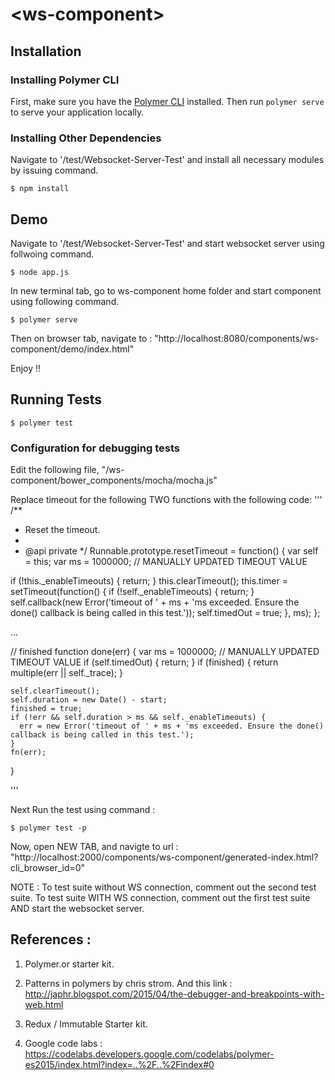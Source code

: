 # \<ws-component\>


## Installation

### Installing Polymer CLI

First, make sure you have the [Polymer CLI](https://www.npmjs.com/package/polymer-cli) installed. Then run `polymer serve` to serve your application locally.


### Installing Other Dependencies

Navigate to '/test/Websocket-Server-Test' and install all necessary modules by issuing command.
```
$ npm install
```



## Demo

Navigate to '/test/Websocket-Server-Test' and start websocket server using follwoing command.
```
$ node app.js
```

In new terminal tab, go to ws-component home folder and start component using following command.
```
$ polymer serve
```
Then on browser tab, 
navigate to : "http://localhost:8080/components/ws-component/demo/index.html"

Enjoy !! 




## Running Tests

```
$ polymer test
```

### Configuration for debugging tests 

Edit the following file, "/ws-component/bower_components/mocha/mocha.js"

Replace timeout for the following TWO functions with the following code:
'''
/**
 * Reset the timeout.
 *
 * @api private
 */
Runnable.prototype.resetTimeout = function() {
  var self = this;
  var ms = 1000000;		// MANUALLY UPDATED TIMEOUT VALUE

  if (!this._enableTimeouts) {
    return;
  }
  this.clearTimeout();
  this.timer = setTimeout(function() {
    if (!self._enableTimeouts) {
      return;
    }
    self.callback(new Error('timeout of ' + ms + 'ms exceeded. Ensure the done() callback is being called in this test.'));
    self.timedOut = true;
  }, ms);
};

...

// finished
  function done(err) {
    var ms = 1000000;       // MANUALLY UPDATED TIMEOUT VALUE
    if (self.timedOut) {
      return;
    }
    if (finished) {
      return multiple(err || self._trace);
    }

    self.clearTimeout();
    self.duration = new Date() - start;
    finished = true;
    if (!err && self.duration > ms && self._enableTimeouts) {
      err = new Error('timeout of ' + ms + 'ms exceeded. Ensure the done() callback is being called in this test.');
    }
    fn(err);
  }


'''

Next Run the test using command : 

```
$ polymer test -p
```

Now, open NEW TAB, and navigte to url : 
"http://localhost:2000/components/ws-component/generated-index.html?cli_browser_id=0"

NOTE : 
To test suite without WS connection, comment out the second test suite.
To test suite WITH WS connection, comment out the first test suite AND start the websocket server.


## References : 
1. Polymer.or starter kit.

2. Patterns in polymers by chris strom. And this link : 
http://japhr.blogspot.com/2015/04/the-debugger-and-breakpoints-with-web.html

3. Redux / Immutable Starter kit.

4. Google code labs : 
https://codelabs.developers.google.com/codelabs/polymer-es2015/index.html?index=..%2F..%2Findex#0




